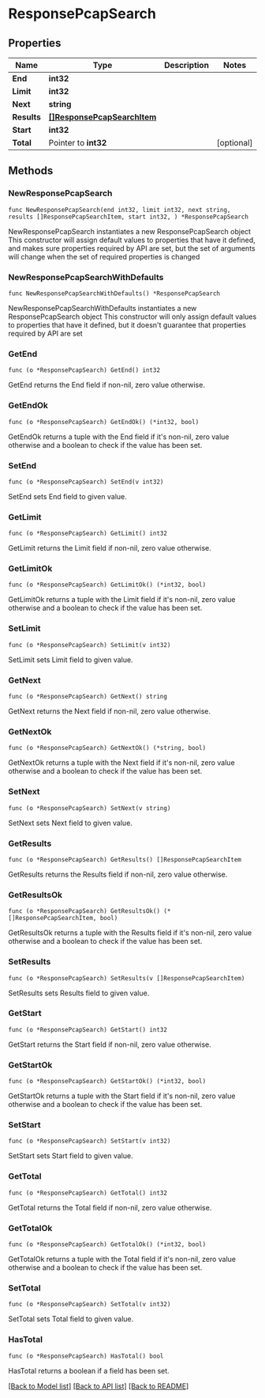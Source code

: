 # ResponsePcapSearch

## Properties

Name | Type | Description | Notes
------------ | ------------- | ------------- | -------------
**End** | **int32** |  | 
**Limit** | **int32** |  | 
**Next** | **string** |  | 
**Results** | [**[]ResponsePcapSearchItem**](ResponsePcapSearchItem.md) |  | 
**Start** | **int32** |  | 
**Total** | Pointer to **int32** |  | [optional] 

## Methods

### NewResponsePcapSearch

`func NewResponsePcapSearch(end int32, limit int32, next string, results []ResponsePcapSearchItem, start int32, ) *ResponsePcapSearch`

NewResponsePcapSearch instantiates a new ResponsePcapSearch object
This constructor will assign default values to properties that have it defined,
and makes sure properties required by API are set, but the set of arguments
will change when the set of required properties is changed

### NewResponsePcapSearchWithDefaults

`func NewResponsePcapSearchWithDefaults() *ResponsePcapSearch`

NewResponsePcapSearchWithDefaults instantiates a new ResponsePcapSearch object
This constructor will only assign default values to properties that have it defined,
but it doesn't guarantee that properties required by API are set

### GetEnd

`func (o *ResponsePcapSearch) GetEnd() int32`

GetEnd returns the End field if non-nil, zero value otherwise.

### GetEndOk

`func (o *ResponsePcapSearch) GetEndOk() (*int32, bool)`

GetEndOk returns a tuple with the End field if it's non-nil, zero value otherwise
and a boolean to check if the value has been set.

### SetEnd

`func (o *ResponsePcapSearch) SetEnd(v int32)`

SetEnd sets End field to given value.


### GetLimit

`func (o *ResponsePcapSearch) GetLimit() int32`

GetLimit returns the Limit field if non-nil, zero value otherwise.

### GetLimitOk

`func (o *ResponsePcapSearch) GetLimitOk() (*int32, bool)`

GetLimitOk returns a tuple with the Limit field if it's non-nil, zero value otherwise
and a boolean to check if the value has been set.

### SetLimit

`func (o *ResponsePcapSearch) SetLimit(v int32)`

SetLimit sets Limit field to given value.


### GetNext

`func (o *ResponsePcapSearch) GetNext() string`

GetNext returns the Next field if non-nil, zero value otherwise.

### GetNextOk

`func (o *ResponsePcapSearch) GetNextOk() (*string, bool)`

GetNextOk returns a tuple with the Next field if it's non-nil, zero value otherwise
and a boolean to check if the value has been set.

### SetNext

`func (o *ResponsePcapSearch) SetNext(v string)`

SetNext sets Next field to given value.


### GetResults

`func (o *ResponsePcapSearch) GetResults() []ResponsePcapSearchItem`

GetResults returns the Results field if non-nil, zero value otherwise.

### GetResultsOk

`func (o *ResponsePcapSearch) GetResultsOk() (*[]ResponsePcapSearchItem, bool)`

GetResultsOk returns a tuple with the Results field if it's non-nil, zero value otherwise
and a boolean to check if the value has been set.

### SetResults

`func (o *ResponsePcapSearch) SetResults(v []ResponsePcapSearchItem)`

SetResults sets Results field to given value.


### GetStart

`func (o *ResponsePcapSearch) GetStart() int32`

GetStart returns the Start field if non-nil, zero value otherwise.

### GetStartOk

`func (o *ResponsePcapSearch) GetStartOk() (*int32, bool)`

GetStartOk returns a tuple with the Start field if it's non-nil, zero value otherwise
and a boolean to check if the value has been set.

### SetStart

`func (o *ResponsePcapSearch) SetStart(v int32)`

SetStart sets Start field to given value.


### GetTotal

`func (o *ResponsePcapSearch) GetTotal() int32`

GetTotal returns the Total field if non-nil, zero value otherwise.

### GetTotalOk

`func (o *ResponsePcapSearch) GetTotalOk() (*int32, bool)`

GetTotalOk returns a tuple with the Total field if it's non-nil, zero value otherwise
and a boolean to check if the value has been set.

### SetTotal

`func (o *ResponsePcapSearch) SetTotal(v int32)`

SetTotal sets Total field to given value.

### HasTotal

`func (o *ResponsePcapSearch) HasTotal() bool`

HasTotal returns a boolean if a field has been set.


[[Back to Model list]](../README.md#documentation-for-models) [[Back to API list]](../README.md#documentation-for-api-endpoints) [[Back to README]](../README.md)



